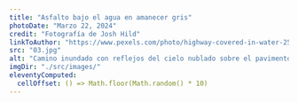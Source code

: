 ```yaml
---
title: "Asfalto bajo el agua en amanecer gris"
photoDate: "Marzo 22, 2024"
credit: "Fotografía de Josh Hild"
linkToAuthor: "https://www.pexels.com/photo/highway-covered-in-water-2524368/"
src: "03.jpg"
alt: "Camino inundado con reflejos del cielo nublado sobre el pavimento"
imgDir: "./src/images/"
eleventyComputed:
  cellOffset: () => Math.floor(Math.random() * 10)
---
```

